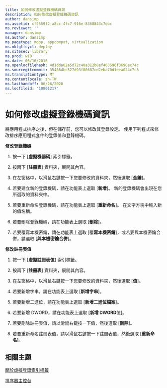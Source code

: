```yaml
---
title: 如何修改虛擬登錄機碼資訊
description: 如何修改虛擬登錄機碼資訊
author: dansimp
ms.assetid: cf2559f2-a8cc-4fc7-916e-8368843c7ebc
ms.reviewer: ''
manager: dansimp
ms.author: dansimp
ms.pagetype: mdop, appcompat, virtualization
ms.mktglfcycl: deploy
ms.sitesec: library
ms.prod: w10
ms.date: 06/16/2016
ms.openlocfilehash: 4d1dda02a5d72c40a312b8ef463596f3690ec74c
ms.sourcegitcommit: 354664bc527d93f80687cd2eba70d1eea024c7c3
ms.translationtype: MT
ms.contentlocale: zh-TW
ms.lasthandoff: 06/26/2020
ms.locfileid: "10801217"
---
```

# 如何修改虛擬登錄機碼資訊


將應用程式排序之後，但在儲存前，您可以修改其登錄設定。 使用下列程式來修改排序應用程式套件的登錄值和登錄機碼。

**修改登錄機碼**

1.  按一下 [**虛擬機器碼**] 索引標籤。

2.  按兩下 [**註冊表**] 資料夾，展開其內容。

3.  在左窗格中，以滑鼠右鍵按一下您要修改的資料夾，然後選取 [**金鑰**]。

4.  若要建立新的登錄機碼，請在功能表上選取 [**新增**]。 新的登錄機碼會出現在您所選取的資料夾中。

5.  若要重新命名登錄機碼，請在功能表上選取 [**重新命名**]。 在文字方塊中輸入新的值名稱。

6.  若要刪除登錄機碼，請在功能表上選取 [**刪除**]。

7.  若要覆寫本機密鑰，請在功能表上選取 [覆**寫本機密鑰**]，或若要與本機密鑰合併，請選取 [**與本機密鑰合併**]。

**修改註冊表值**

1.  按一下 [**虛擬註冊表值**] 索引標籤。

2.  按兩下 [**註冊表**] 資料夾，展開其內容。

3.  在左窗格中，以滑鼠右鍵按一下您要修改的資料夾，然後選取 [**值**]。

4.  若要新增字串，請在功能表上選取 [**新增字串**]。

5.  若要新增二進位，請在功能表上選取 [**新增二進位檔案**]。

6.  若要新增 DWORD，請在功能表上選取 [**新增 DWORD**值]。

7.  若要刪除註冊表值，請以滑鼠右鍵按一下值，然後選取 [**刪除**]。

8.  若要重新命名註冊表值，請以滑鼠右鍵按一下註冊表值，然後選取 [**重新命名**]。

## 相關主題


[關於虛擬登錄索引標籤](about-the-virtual-registry-tab.md)

[排序器主控台](sequencer-console.md)

 

 






